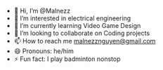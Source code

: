 - 👋 Hi, I’m @Malnezz
- 👀 I’m interested in electrical engineering 
- 🌱 I’m currently learning Video Game Design 
- 💞️ I’m looking to collaborate on Coding projects 
- 📫 How to reach me malnezznguyen@gmail.com
- 😄 Pronouns: he/him
- ⚡ Fun fact: I play badminton nonstop

<!---
Malnezz/Malnezz is a ✨ special ✨ repository because its `README.md` (this file) appears on your GitHub profile.
You can click the Preview link to take a look at your changes.
--->
